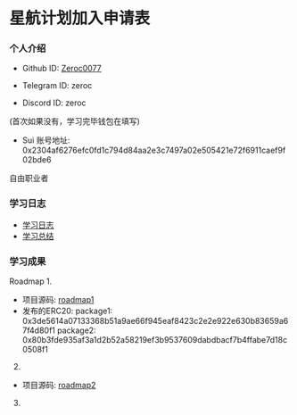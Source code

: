 # 星航计划加入申请表

### 个人介绍

* Github ID: [Zeroc0077](https://github.com/Zeroc0077)

* Telegram ID: zeroc

* Discord ID: zeroc

(首次如果没有，学习完毕钱包在填写)
* Sui 账号地址: 0x2304af6276efc0fd1c794d84aa2e3c7497a02e505421e72f6911caef9f02bde6

自由职业者

### 学习日志

- [学习日志](journal.md)
- [学习总结](summary.md)

### 学习成果

Roadmap
1.  
- 项目源码: [roadmap1](./roadmap1)
- 发布的ERC20:
package1: 0x3de5614a07133368b51a9ae66f945eaf8423c2e2e922e630b83659a67f4d80f1
package2: 0x80b3fde935af3a1d2b52a58219ef3b9537609dabdbacf7b4ffabe7d18c0508f1

2.
- 项目源码: [roadmap2](./roadmap2)


3. 
